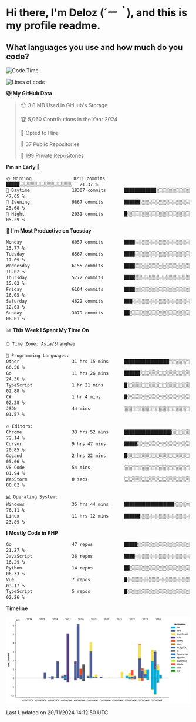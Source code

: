 # **Hi there, I'm Deloz (*´ー｀*), and this is my profile readme.**

## **What languages you use and how much do you code?**

<!--START_SECTION:waka-->
![Code Time](http://img.shields.io/badge/Code%20Time-5%2C090%20hrs%2047%20mins-blue)

![Lines of code](https://img.shields.io/badge/From%20Hello%20World%20I%27ve%20Written-42.3%20million%20lines%20of%20code-blue)

**🐱 My GitHub Data** 

> 📦 3.8 MB Used in GitHub's Storage 
 > 
> 🏆 5,060 Contributions in the Year 2024
 > 
> 💼 Opted to Hire
 > 
> 📜 37 Public Repositories 
 > 
> 🔑 199 Private Repositories 
 > 
**I'm an Early 🐤** 

```text
🌞 Morning                8211 commits        █████░░░░░░░░░░░░░░░░░░░░   21.37 % 
🌆 Daytime                18307 commits       ████████████░░░░░░░░░░░░░   47.65 % 
🌃 Evening                9867 commits        ██████░░░░░░░░░░░░░░░░░░░   25.68 % 
🌙 Night                  2031 commits        █░░░░░░░░░░░░░░░░░░░░░░░░   05.29 % 
```
📅 **I'm Most Productive on Tuesday** 

```text
Monday                   6057 commits        ████░░░░░░░░░░░░░░░░░░░░░   15.77 % 
Tuesday                  6567 commits        ████░░░░░░░░░░░░░░░░░░░░░   17.09 % 
Wednesday                6155 commits        ████░░░░░░░░░░░░░░░░░░░░░   16.02 % 
Thursday                 5772 commits        ████░░░░░░░░░░░░░░░░░░░░░   15.02 % 
Friday                   6164 commits        ████░░░░░░░░░░░░░░░░░░░░░   16.05 % 
Saturday                 4622 commits        ███░░░░░░░░░░░░░░░░░░░░░░   12.03 % 
Sunday                   3079 commits        ██░░░░░░░░░░░░░░░░░░░░░░░   08.01 % 
```


📊 **This Week I Spent My Time On** 

```text
🕑︎ Time Zone: Asia/Shanghai

💬 Programming Languages: 
Other                    31 hrs 15 mins      █████████████████░░░░░░░░   66.56 % 
Go                       11 hrs 26 mins      ██████░░░░░░░░░░░░░░░░░░░   24.36 % 
TypeScript               1 hr 21 mins        █░░░░░░░░░░░░░░░░░░░░░░░░   02.88 % 
C#                       1 hr 4 mins         █░░░░░░░░░░░░░░░░░░░░░░░░   02.28 % 
JSON                     44 mins             ░░░░░░░░░░░░░░░░░░░░░░░░░   01.57 % 

🔥 Editors: 
Chrome                   33 hrs 52 mins      ██████████████████░░░░░░░   72.14 % 
Cursor                   9 hrs 47 mins       █████░░░░░░░░░░░░░░░░░░░░   20.85 % 
GoLand                   2 hrs 22 mins       █░░░░░░░░░░░░░░░░░░░░░░░░   05.06 % 
VS Code                  54 mins             ░░░░░░░░░░░░░░░░░░░░░░░░░   01.94 % 
WebStorm                 0 secs              ░░░░░░░░░░░░░░░░░░░░░░░░░   00.02 % 

💻 Operating System: 
Windows                  35 hrs 44 mins      ███████████████████░░░░░░   76.11 % 
Linux                    11 hrs 12 mins      ██████░░░░░░░░░░░░░░░░░░░   23.89 % 
```

**I Mostly Code in PHP** 

```text
Go                       47 repos            █████░░░░░░░░░░░░░░░░░░░░   21.27 % 
JavaScript               36 repos            ████░░░░░░░░░░░░░░░░░░░░░   16.29 % 
Python                   14 repos            ██░░░░░░░░░░░░░░░░░░░░░░░   06.33 % 
Vue                      7 repos             █░░░░░░░░░░░░░░░░░░░░░░░░   03.17 % 
TypeScript               5 repos             █░░░░░░░░░░░░░░░░░░░░░░░░   02.26 % 
```



**Timeline**

![Lines of Code chart](https://raw.githubusercontent.com/deloz/deloz/main/assets/bar_graph.png)


 Last Updated on 20/11/2024 14:12:50 UTC
<!--END_SECTION:waka-->
